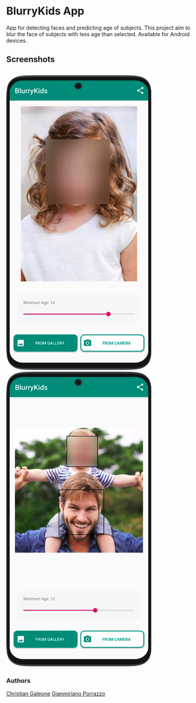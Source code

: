 # BlurryKids App

App for detecting faces and predicting age of subjects. This project aim to blur the face of subjects with less age than selected. 
Available for Android devices.

## Screenshots

![Result with one subject](/images/blur.jpg)
![Result with two subjects](/images/fat_son.jpg)
---
### Authors
[Christian Galeone](https://github.com/ElGaleon)
[Gianmiriano Porrazzo](https://github.com/cronoimpius)
